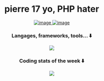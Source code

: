 <h1 align="center">pierre 17 yo, PHP hater</h1>

<div>
  <p align="center">
  <a href="https://github.com/Piarre">
    <img alt="image" src="https://github-readme-stats-alpha-five-88.vercel.app/api?username=Piarre&theme=tokyonight&show_icons=true&hide_border=true&count_private=true&include_all_commits=true&exclude_repo=github-readme-stats" />
  </a>
  <a href="https://github.com/Piarre">
    <img alt="image" src="https://github-readme-stats-alpha-five-88.vercel.app/api/top-langs/?username=Piarre&langs_count=8&theme=tokyonight&hide_border=true&layout=compact&exclude_repo=github-readme-stats"/>
  </a>
</p>

<h3 align="center">Langages, frameworks, tools... ⬇️</h3>
<p align="center">
  <a href="https://skillicons.dev">
    <img src="https://skillicons.dev/icons?i=ts,js,rust,php,powershell,swift,java,py,bash,spring,vite,react,nextjs,tailwind,nodejs,vscode,visualstudio,idea,androidstudio,github,git,docker,electron,express,linux,prisma,mongodb,mysql,firebase,postman,vercel&perline=8" />
  </a>
</p>

<h3 align="center">Coding stats of the week ⬇️</h3>
<p align="center">
  <a>
    <img src="https://github-readme-stats-alpha-five-88.vercel.app/api/wakatime?username=Piarre_&hide=TEXT,TOML,XML,&title_color=FFF&theme=tokyonight&hide_border=true&exclude_repo=github-readme-stats">
  </a>
</p>
</div>
